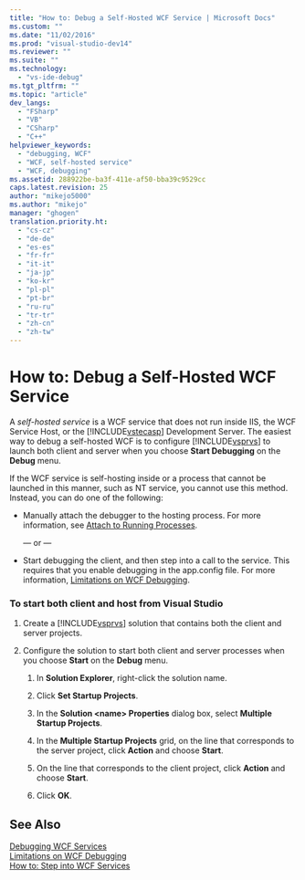 ```yaml
---
title: "How to: Debug a Self-Hosted WCF Service | Microsoft Docs"
ms.custom: ""
ms.date: "11/02/2016"
ms.prod: "visual-studio-dev14"
ms.reviewer: ""
ms.suite: ""
ms.technology: 
  - "vs-ide-debug"
ms.tgt_pltfrm: ""
ms.topic: "article"
dev_langs: 
  - "FSharp"
  - "VB"
  - "CSharp"
  - "C++"
helpviewer_keywords: 
  - "debugging, WCF"
  - "WCF, self-hosted service"
  - "WCF, debugging"
ms.assetid: 288922be-ba3f-411e-af50-bba39c9529cc
caps.latest.revision: 25
author: "mikejo5000"
ms.author: "mikejo"
manager: "ghogen"
translation.priority.ht: 
  - "cs-cz"
  - "de-de"
  - "es-es"
  - "fr-fr"
  - "it-it"
  - "ja-jp"
  - "ko-kr"
  - "pl-pl"
  - "pt-br"
  - "ru-ru"
  - "tr-tr"
  - "zh-cn"
  - "zh-tw"
---
```

# How to: Debug a Self-Hosted WCF Service
A *self-hosted service* is a WCF service that does not run inside IIS, the WCF Service Host, or the [!INCLUDE[vstecasp](../code-quality/includes/vstecasp_md.md)] Development Server. The easiest way to debug a self-hosted WCF is to configure [!INCLUDE[vsprvs](../code-quality/includes/vsprvs_md.md)] to launch both client and server when you choose **Start Debugging** on the **Debug** menu.  
  
 If the WCF service is self-hosting inside or a process that cannot be launched in this manner, such as NT service, you cannot use this method. Instead, you can do one of the following:  
  
-   Manually attach the debugger to the hosting process. For more information, see [Attach to Running Processes](../debugger/attach-to-running-processes-with-the-visual-studio-debugger.md).  
  
     — or —  
  
-   Start debugging the client, and then step into a call to the service. This requires that you enable debugging in the app.config file. For more information, [Limitations on WCF Debugging](../debugger/limitations-on-wcf-debugging.md).  
  
### To start both client and host from Visual Studio  
  
1.  Create a [!INCLUDE[vsprvs](../code-quality/includes/vsprvs_md.md)] solution that contains both the client and server projects.  
  
2.  Configure the solution to start both client and server processes when you choose **Start** on the **Debug** menu.  
  
    1.  In **Solution Explorer**, right-click the solution name.  
  
    2.  Click **Set Startup Projects**.  
  
    3.  In the **Solution \<name> Properties** dialog box, select **Multiple Startup Projects**.  
  
    4.  In the **Multiple Startup Projects** grid, on the line that corresponds to the server project, click **Action** and choose **Start**.  
  
    5.  On the line that corresponds to the client project, click **Action** and choose **Start**.  
  
    6.  Click **OK**.  
  
## See Also  
 [Debugging WCF Services](../debugger/debugging-wcf-services.md)   
 [Limitations on WCF Debugging](../debugger/limitations-on-wcf-debugging.md)   
 [How to: Step into WCF Services](../debugger/how-to-step-into-wcf-services.md)